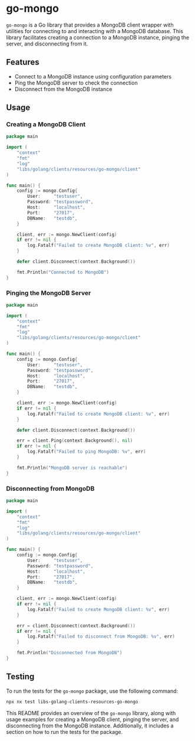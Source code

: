 # go-mongo

`go-mongo` is a Go library that provides a MongoDB client wrapper with utilities for connecting to and interacting with a MongoDB database. This library facilitates creating a connection to a MongoDB instance, pinging the server, and disconnecting from it.

## Features

- Connect to a MongoDB instance using configuration parameters
- Ping the MongoDB server to check the connection
- Disconnect from the MongoDB instance

## Usage

### Creating a MongoDB Client

```go
package main

import (
	"context"
	"fmt"
	"log"
	"libs/golang/clients/resources/go-mongo/client"
)

func main() {
	config := mongo.Config{
		User:     "testuser",
		Password: "testpassword",
		Host:     "localhost",
		Port:     "27017",
		DBName:   "testdb",
	}

	client, err := mongo.NewClient(config)
	if err != nil {
		log.Fatalf("Failed to create MongoDB client: %v", err)
	}

	defer client.Disconnect(context.Background())

	fmt.Println("Connected to MongoDB")
}
```

### Pinging the MongoDB Server

```go
package main

import (
	"context"
	"fmt"
	"log"
	"libs/golang/clients/resources/go-mongo/client"
)

func main() {
	config := mongo.Config{
		User:     "testuser",
		Password: "testpassword",
		Host:     "localhost",
		Port:     "27017",
		DBName:   "testdb",
	}

	client, err := mongo.NewClient(config)
	if err != nil {
		log.Fatalf("Failed to create MongoDB client: %v", err)
	}

	defer client.Disconnect(context.Background())

	err = client.Ping(context.Background(), nil)
	if err != nil {
		log.Fatalf("Failed to ping MongoDB: %v", err)
	}

	fmt.Println("MongoDB server is reachable")
}
```

### Disconnecting from MongoDB

```go
package main

import (
	"context"
	"fmt"
	"log"
	"libs/golang/clients/resources/go-mongo/client"
)

func main() {
	config := mongo.Config{
		User:     "testuser",
		Password: "testpassword",
		Host:     "localhost",
		Port:     "27017",
		DBName:   "testdb",
	}

	client, err := mongo.NewClient(config)
	if err != nil {
		log.Fatalf("Failed to create MongoDB client: %v", err)
	}

	err = client.Disconnect(context.Background())
	if err != nil {
		log.Fatalf("Failed to disconnect from MongoDB: %v", err)
	}

	fmt.Println("Disconnected from MongoDB")
}
```

## Testing

To run the tests for the `go-mongo` package, use the following command:

```sh
npx nx test libs-golang-clients-resources-go-mongo
```

This README provides an overview of the `go-mongo` library, along with usage examples for creating a MongoDB client, pinging the server, and disconnecting from the MongoDB instance. Additionally, it includes a section on how to run the tests for the package.